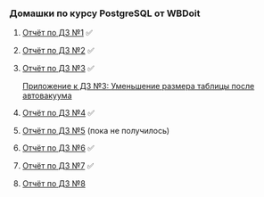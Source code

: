 ### Домашки по курсу PostgreSQL от WBDoit


1. [Отчёт по ДЗ №1](./hw_1.md) ✅
2. [Отчёт по ДЗ №2](./hw_2.md) ✅
3. [Отчёт по ДЗ №3](./hw_3.md) ✅

   [Приложение к ДЗ №3: Уменьшение размера таблицы после автовакуума](./hw_3_1.md)

4. [Отчёт по ДЗ №4](./hw_4.md) ✅
5. [Отчёт по ДЗ №5](./hw_5.md) (пока не получилось)
6. [Отчёт по ДЗ №6](./hw_6.md) ✅
7. [Отчёт по ДЗ №7](./hw_7.md) ✅
8. [Отчёт по ДЗ №8](./hw_8.md)